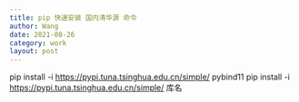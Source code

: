 ```yaml
---
title: pip 快速安装 国内清华源 命令
author: Wang
date: 2021-08-26
category: work
layout: post
---
```


pip install -i https://pypi.tuna.tsinghua.edu.cn/simple/ pybind11
pip install -i https://pypi.tuna.tsinghua.edu.cn/simple/ 库名